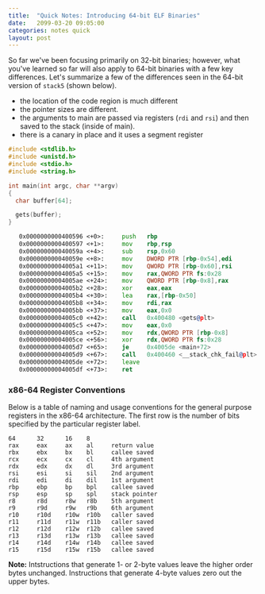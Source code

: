 ```yaml
---
title:  "Quick Notes: Introducing 64-bit ELF Binaries"
date:   2099-03-20 09:05:00
categories: notes quick
layout: post
---
```


So far we've been focusing primarily on 32-bit binaries; however, what you've
learned so far will also apply to 64-bit binaries with a few key differences.
Let's summarize a few of the differences seen in the  64-bit version of
`stack5` (shown below).
 - the location of the code region is much different
 - the pointer sizes are different.
 - the arguments to main are passed via registers (`rdi` and `rsi`) and then
   saved to the stack (inside of main).
 - there is a canary in place and it uses a segment register


```c
#include <stdlib.h>
#include <unistd.h>
#include <stdio.h>
#include <string.h>

int main(int argc, char **argv)
{
  char buffer[64];

  gets(buffer);
}
```

```asm
   0x0000000000400596 <+0>:     push   rbp
   0x0000000000400597 <+1>:     mov    rbp,rsp
   0x000000000040059a <+4>:     sub    rsp,0x60
   0x000000000040059e <+8>:     mov    DWORD PTR [rbp-0x54],edi
   0x00000000004005a1 <+11>:    mov    QWORD PTR [rbp-0x60],rsi
   0x00000000004005a5 <+15>:    mov    rax,QWORD PTR fs:0x28
   0x00000000004005ae <+24>:    mov    QWORD PTR [rbp-0x8],rax
   0x00000000004005b2 <+28>:    xor    eax,eax
   0x00000000004005b4 <+30>:    lea    rax,[rbp-0x50]
   0x00000000004005b8 <+34>:    mov    rdi,rax
   0x00000000004005bb <+37>:    mov    eax,0x0
   0x00000000004005c0 <+42>:    call   0x400480 <gets@plt>
   0x00000000004005c5 <+47>:    mov    eax,0x0
   0x00000000004005ca <+52>:    mov    rdx,QWORD PTR [rbp-0x8]
   0x00000000004005ce <+56>:    xor    rdx,QWORD PTR fs:0x28
   0x00000000004005d7 <+65>:    je     0x4005de <main+72>
   0x00000000004005d9 <+67>:    call   0x400460 <__stack_chk_fail@plt>
   0x00000000004005de <+72>:    leave
   0x00000000004005df <+73>:    ret
```


### x86-64 Register Conventions

Below is a table of naming and usage conventions for the general purpose
registers in the x86-64 architecture. The first row is the number of bits
specified by  the particular register label.  

```
64      32      16    8 
rax     eax     ax    al     return value
rbx     ebx     bx    bl     callee saved 
rcx     ecx     cx    cl     4th argument 
rdx     edx     dx    dl     3rd argument
rsi     esi     si    sil    2nd argument
rdi     edi     di    dil    1st argument 
rbp     ebp     bp    bpl    callee saved 
rsp     esp     sp    spl    stack pointer 
r8      r8d     r8w   r8b    5th argument 
r9      r9d     r9w   r9b    6th argument 
r10     r10d    r10w  r10b   caller saved 
r11     r11d    r11w  r11b   caller saved 
r12     r12d    r12w  r12b   callee saved 
r13     r13d    r13w  r13b   callee saved 
r14     r14d    r14w  r14b   callee saved 
r15     r15d    r15w  r15b   callee saved 
```


**Note:** Intstructions that generate 1- or 2-byte values leave the higher order
bytes unchanged. Instructions that generate 4-byte values zero out the upper
bytes.


